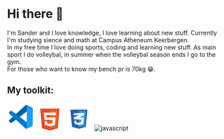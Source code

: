 # Hi there 👋

I'm Sander and I love knowledge, I love learning about new stuff. Currently I'm studying sience and math at Campus Atheneum Keerbergen.  
In my free time I love doing sports, coding and learning new stuff. As main sport I do volleybal, in summer when the volleybal season ends I go to the gym.  
For those who want to know my bench pr is 70kg 😁.

## My toolkit:
![vscode](https://raw.githubusercontent.com/sqnder0/sqnder0/main/assets/vscode.svg)
![html](https://raw.githubusercontent.com/sqnder0/sqnder0/main/assets/html5.svg)
![css](https://raw.githubusercontent.com/sqnder0/sqnder0/main/assets/css3.svg)
![javascript]()
